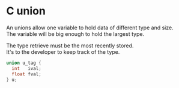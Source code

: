 # C union

An unions allow one variable to hold data of different type and size.  
The variable will be big enough to hold the largest type.

The type retrieve must be the most recently stored.  
It's to the developer to keep track of the type.

```c
union u_tag {
  int   ival;
  float fval;
} u;
```
